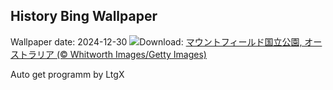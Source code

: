 ## History Bing Wallpaper
Wallpaper date: 2024-12-30
![](https://www.bing.com/th?id=OHR.MountFieldNP_JA-JP6160592179_UHD.jpg&w=1000)Download: [マウントフィールド国立公園, オーストラリア (© Whitworth Images/Getty Images)](https://www.bing.com/th?id=OHR.MountFieldNP_JA-JP6160592179_UHD.jpg)

Auto get programm by LtgX
